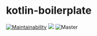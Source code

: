 # kotlin-boilerplate

[![Maintainability](https://api.codeclimate.com/v1/badges/8743bb0f818e1fc8dcc4/maintainability)](https://codeclimate.com/github/jsanchezramos/kotlin-boilerplate/maintainability)
<a href="https://codeclimate.com/github/jsanchezramos/kotlin-boilerplate/test_coverage"><img src="https://api.codeclimate.com/v1/badges/8743bb0f818e1fc8dcc4/test_coverage" /></a>
![Master](https://github.com/jsanchezramos/kotlin-boilerplate/workflows/Master/badge.svg?branch=master)
